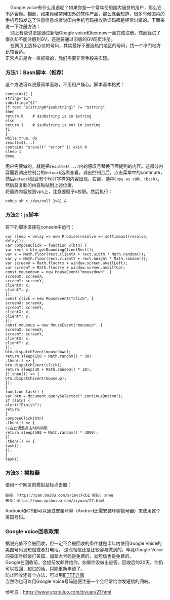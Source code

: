 &nbsp;&nbsp;&nbsp;&nbsp;Google voice有什么用途呢？如果你是一个常年使用国内服务的用户，那么它不适合你。相反，如果你经常用国外的软件产品，那么就会知道，很多时候国内的手机号码发送了注册信息或者说国内手机号码接收验证码都是经常出错的。下面来说一下注册方法：<br>
&nbsp;&nbsp;&nbsp;&nbsp;网上有些说法是通过新版Google voice和textnow一起完成注册，然而我试了很久却不能注册到GV，还是要通过旧版的GV网页注册。<br>
&nbsp;&nbsp;&nbsp;&nbsp;在网页上选择心仪的号码，其实最好不要选热门地区的号码，找一个冷门地方比较合适。<br>
正常点击是会一直报错的，我们需要非常手段来实现。<br>
### 方法1：Bash脚本（推荐）
这个方法可以说最简单高效，不用用户操心。脚本基本格式：
```
contains() {
string="$1"
substring="$2"
if test "${string#*$substring}" != "$string"
then
return 0    # $substring is in $string
else
return 1    # $substring is not in $string
fi
}
while true; do
result=$(...)
contains "$result" "error" || exit 0
sleep 1
done
```
用户需要做的，就是把`result=$(...)`内的感叹号替换下面提到的内容。这部分内容需要调出控制台的`Network`选项查看。调出控制台后，点击菜单中的continute，然后`Network`就会有个`POST`字样的内容出现，右键，选中`Copy as cURL (bash)`。然后将复制的内容粘贴到上述位置。<br>
将最终内容放到vps上，注意要赋予x权限。然后执行：<br>
```
nohup sh > /dev/null 2>&1 &
```

### 方法2：js脚本
将下列脚本直接在console中运行：
```
var sleep = delay => new Promise(resolve => setTimeout(resolve, delay));
var composeClick = function x(btn) {
var rect = btn.getBoundingClientRect();
var x = Math.floor(rect.clientX + rect.width * Math.random());
var y = Math.floor(rect.clientY + rect.height * Math.random());
var screenX = Math.floor(x + window.screen.availLeft);
var screenY = Math.floor(y + window.screen.availTop);
const mousedown = new MouseEvent("mousedown", {
screenX: screenX,
screenY: screenY,
clientX: x,
clientY: y,
});
const click = new MouseEvent("click", {
screenX: screenX,
screenY: screenY,
clientX: x,
clientY: y,
});
const mouseup = new MouseEvent("mouseup", {
screenX: screenX,
screenY: screenY,
clientX: x,
clientY: y,
});
btn.dispatchEvent(mousedown);
return sleep(150 + Math.random() * 30)
.then(() => {
btn.dispatchEvent(click);
return sleep(30 + Math.random() * 30);
}).then(() => {
btn.dispatchEvent(mouseup);
});
}
function task() {
var btn = document.querySelector(".continueButton");
if (!btn) {
alert("Finish");
return;
}
composeClick(btn)
.then(() => {
//在此调整点击时间间隔
return sleep(500 + Math.random() * 3000);
})
.then(() => {
task();
});
}
task(); 
```

### 方法3：模拟器
借用一个网友的模拟鼠标点击器：
```
链接: https://pan.baidu.com/s/1nvcFcbZ 密码: snwu
来自：https://www.vpsbuluo.com/ziyuan/27.html
```

Android和iOS都可以通过安装环聊（Android还需安装环聊拨号器）来使用这个美国号码。<br>

### Google voice回收政策
据说充值不会被回收，但一定不会被回收的条件就是半年内使用Google Voice的美国号码发短信或者打电话。
这点相信还是比较容易做到的，毕竟Google Voice的美国号码拨打美国、加拿大号码是免费的，发短信也是免费的。<br>
Google在回收前，会提前发邮件给你，如果你没做出应答，回收后的30天，你仍可以找回，超过的话，只能重新申请了。<br>
防止回收还有个办法，可以用[IFTTT详情](https://www.vpsbuluo.com/wp-content/themes/begin/inc/go.php?url=https://ifttt.com/applets/131839p-keep-google-voice-active)<br>
当然你也可以用Google Voice号码随便注册一个会经常给你发短信的网站。<br>

参考自：https://www.vpsbuluo.com/ziyuan/27.html
